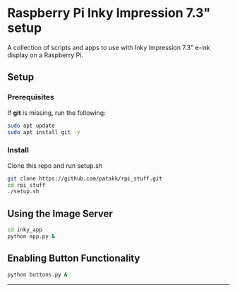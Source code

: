 # Raspberry Pi Inky Impression 7.3" setup

A collection of scripts and apps to use with Inky Impression 7.3" e-ink display on a Raspberry Pi.


## Setup
### Prerequisites
If **git** is missing, run the following:
```bash
sudo apt update
sudo apt install git -y
```

### Install
Clone this repo and run setup.sh
```bash
git clone https://github.com/patakk/rpi_stuff.git
cd rpi_stuff
./setup.sh
```

## Using the Image Server
```bash
cd inky_app
python app.py &
```

## Enabling Button Functionality

```bash
python buttons.py &
```
---

